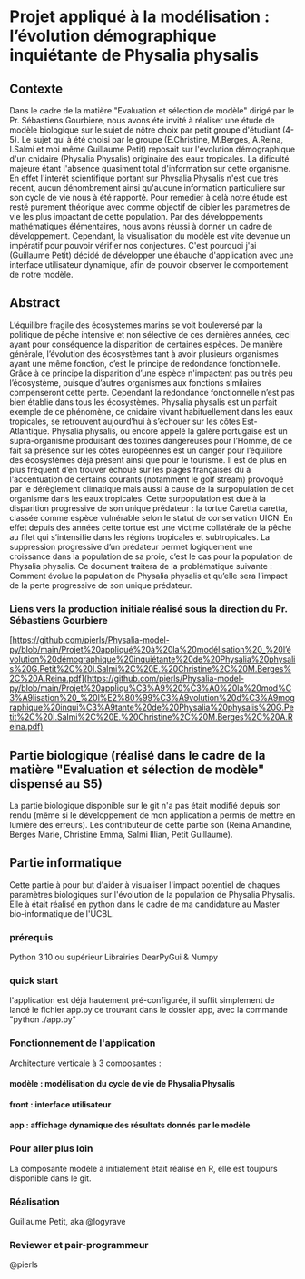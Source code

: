 # Projet appliqué à la modélisation : l’évolution démographique inquiétante de Physalia physalis


## Contexte 
Dans le cadre de la matière "Evaluation et sélection de modèle" dirigé par le Pr. Sébastiens Gourbiere, nous avons été invité à réaliser une étude de modèle biologique sur le sujet de nôtre choix par petit groupe d'étudiant (4-5). Le sujet qui à été choisi par le groupe (E.Christine, M.Berges, A.Reina, I.Salmi et moi même Guillaume Petit) reposait sur l'évolution démographique d'un cnidaire (Physalia Physalis) originaire des eaux tropicales. La dificulté majeure étant l'absence quasiment total d'information sur cette organisme. En effet l'interêt scientifique portant sur Physalia Physalis n'est que très récent, aucun dénombrement ainsi qu'aucune information particulière sur son cycle de vie nous à été rapporté. Pour remedier à celà notre étude est resté purement théorique avec comme objectif de cibler les paramètres de vie les plus impactant de cette population. Par des développements mathématiques élémentaires, nous avons réussi à donner un cadre de développement. Cependant, la visualisation du modèle est vite devenue un impératif pour pouvoir vérifier nos conjectures. C'est pourquoi j'ai (Guillaume Petit) décidé de développer une ébauche d'application avec une interface utilisateur dynamique, afin de pouvoir observer le comportement de notre modèle. 

## Abstract

L’équilibre fragile des écosystèmes marins se voit bouleversé par la politique de pêche intensive et non sélective de ces dernières années, ceci ayant pour conséquence la disparition de certaines espèces. De manière générale, l’évolution des écosystèmes tant à avoir plusieurs organismes ayant une même fonction, c’est le principe de redondance fonctionnelle. Grâce à ce principe la disparition d’une espèce n'impactent pas ou très peu l’écosystème, puisque d’autres organismes aux fonctions similaires compenseront cette perte. Cependant la redondance fonctionnelle n’est pas bien établie dans tous les écosystèmes. Physalia physalis est un parfait exemple de ce phénomène, ce cnidaire vivant habituellement dans les eaux tropicales, se retrouvent aujourd’hui à s’échouer sur les côtes Est-Atlantique. Physalia physalis, ou encore appelé la galère portugaise est un supra-organisme produisant des toxines dangereuses pour l’Homme, de ce fait sa présence sur les côtes européennes est un danger pour l’équilibre des écosystèmes déjà présent ainsi que pour le tourisme. Il est de plus en plus fréquent d’en trouver échoué sur les plages françaises dû à l'accentuation de certains courants (notamment le golf stream) provoqué par le dérèglement climatique mais aussi à cause de la surpopulation de cet organisme dans les eaux tropicales. Cette surpopulation est due à la disparition progressive de son unique prédateur : la tortue Caretta caretta, classée comme espèce vulnérable selon le statut de conservation UICN. En effet depuis des années cette tortue est une victime collatérale de la pêche au filet qui s’intensifie dans les régions tropicales et subtropicales. La suppression progressive d’un prédateur permet logiquement une croissance dans la population de sa proie, c’est le cas pour la population de Physalia physalis. Ce document traitera de la problématique suivante : Comment évolue la population de Physalia physalis et qu’elle sera l’impact de la perte progressive de son unique prédateur.

### Liens vers la production initiale réalisé sous la direction du Pr. Sébastiens Gourbiere
[https://github.com/pierls/Physalia-model-py/blob/main/Projet%20appliqué%20à%20la%20modélisation%20_%20l’évolution%20démographique%20inquiétante%20de%20Physalia%20physalis%20G.Petit%2C%20I.Salmi%2C%20E.%20Christine%2C%20M.Berges%2C%20A.Reina.pdf](https://github.com/pierls/Physalia-model-py/blob/main/Projet%20appliqu%C3%A9%20%C3%A0%20la%20mod%C3%A9lisation%20_%20l%E2%80%99%C3%A9volution%20d%C3%A9mographique%20inqui%C3%A9tante%20de%20Physalia%20physalis%20G.Petit%2C%20I.Salmi%2C%20E.%20Christine%2C%20M.Berges%2C%20A.Reina.pdf)



## Partie biologique (réalisé dans le cadre de la matière "Evaluation et sélection de modèle" dispensé au S5)
<p style="text-align:justifiy;">La partie biologique disponible sur le git n'a pas était modifié depuis son rendu (même si le développement de mon application a permis de mettre en lumière des erreurs).
Les contributeur de cette partie son (Reina Amandine, Berges Marie, Christine Emma, Salmi Illian, Petit Guillaume).</p>

## Partie informatique
Cette partie à pour but d'aider à visualiser l'impact potentiel de chaques paramètres biologiques sur l'évolution de la population de Physalia Physalis. Elle à était réalisé en python dans le cadre de ma candidature au Master bio-informatique de l'UCBL.

### prérequis 
Python 3.10 ou supérieur 
Librairies DearPyGui & Numpy
### quick start 
l'application est déjà hautement pré-configurée, il suffit simplement de lancé le fichier app.py ce trouvant dans le dossier app, avec la commande "python ./app.py"
### Fonctionnement de l'application 
Architecture verticale à 3 composantes : 
#### modèle : modélisation du cycle de vie de Physalia Physalis 
#### front : interface utilisateur 
#### app : affichage dynamique des résultats donnés par le modèle 
### Pour aller plus loin
La composante modèle à initialement était réalisé en R, elle est toujours disponible dans le git. 
### Réalisation 
Guillaume Petit, aka @logyrave
### Reviewer et pair-programmeur
@pierls
